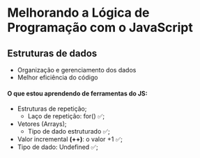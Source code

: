 # Melhorando a Lógica de Programação com o JavaScript

## Estruturas de dados

- Organização e gerenciamento dos dados
- Melhor eficiência do código

#### O que estou aprendendo de ferramentas do JS:

- Estruturas de repetição;
  - Laço de repetição: for() ✅;
- Vetores (Arrays);
  - Tipo de dado estruturado ✅;
- Valor incremental **(++)**: o valor +1 ✅;
- Tipo de dado: Undefined ✅;
